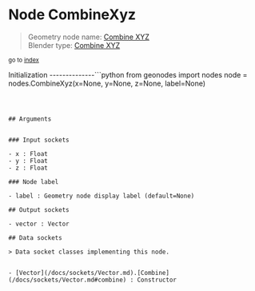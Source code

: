 
# Node CombineXyz

> Geometry node name: [Combine XYZ](https://docs.blender.org/manual/en/latest/modeling/geometry_nodes/vector/combine_xyz.html)<br>
  Blender type: [Combine XYZ](https://docs.blender.org/api/current/bpy.types.ShaderNodeCombineXYZ.html)
  
<sub>go to [index](/docs/index.md)</sub>

Initialization
--------------```python
from geonodes import nodes
node = nodes.CombineXyz(x=None, y=None, z=None, label=None)
```



## Arguments


### Input sockets

- x : Float
- y : Float
- z : Float

### Node label

- label : Geometry node display label (default=None)

## Output sockets

- vector : Vector

## Data sockets

> Data socket classes implementing this node.
  
  
- [Vector](/docs/sockets/Vector.md).[Combine](/docs/sockets/Vector.md#combine) : Constructor
  
